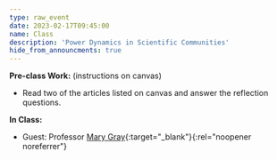 ```yaml
---
type: raw_event
date: 2023-02-17T09:45:00
name: Class
description: 'Power Dynamics in Scientific Communities'
hide_from_announcments: true
---
```


**Pre-class Work:** (instructions on canvas)
* Read two of the articles listed on canvas and answer the reflection questions.

**In Class:** 
* Guest: Professor [Mary Gray](https://marylgray.org/){:target="_blank"}{:rel="noopener noreferrer"}
